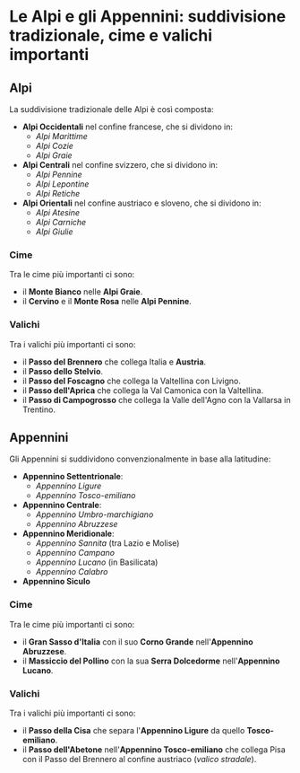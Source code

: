 # Le Alpi e gli Appennini: suddivisione tradizionale, cime e valichi importanti

## Alpi

La suddivisione tradizionale delle Alpi è così composta:
- **Alpi Occidentali** nel confine francese, che si dividono in:
  - *Alpi Marittime*
  - *Alpi Cozie*
  - *Alpi Graie*
- **Alpi Centrali** nel confine svizzero, che si dividono in:
  - *Alpi Pennine*
  - *Alpi Lepontine*
  - *Alpi Retiche*
- **Alpi Orientali** nel confine austriaco e sloveno, che si dividono in:
  - *Alpi Atesine*
  - *Alpi Carniche*
  - *Alpi Giulie*

### Cime

Tra le cime più importanti ci sono:
- il **Monte Bianco** nelle **Alpi Graie**.
- il **Cervino** e il **Monte Rosa** nelle **Alpi Pennine**.

### Valichi

Tra i valichi più importanti ci sono:
- il **Passo del Brennero** che collega Italia e **Austria**.
- il **Passo dello Stelvio**.
- il **Passo del Foscagno** che collega la Valtellina con Livigno.
- il **Passo dell'Aprica** che collega la Val Camonica con la Valtellina.
- il **Passo di Campogrosso** che collega la Valle dell'Agno con la Vallarsa in
  Trentino.

## Appennini

Gli Appennini si suddividono convenzionalmente in base alla latitudine:
- **Appennino Settentrionale**:
  - *Appennino Ligure*
  - *Appennino Tosco-emiliano*
- **Appennino Centrale**:
  - *Appennino Umbro-marchigiano*
  - *Appennino Abruzzese*
- **Appennino Meridionale**:
  - *Appennino Sannita* (tra Lazio e Molise)
  - *Appennino Campano*
  - *Appennino Lucano* (in Basilicata)
  - *Appennino Calabro*
- **Appennino Siculo**

### Cime

Tra le cime più importanti ci sono:
- il **Gran Sasso d'Italia** con il suo **Corno Grande** nell'**Appennino
  Abruzzese**.
- il **Massiccio del Pollino** con la sua **Serra Dolcedorme** nell'**Appennino
  Lucano**.

### Valichi

Tra i valichi più importanti ci sono:
- il **Passo della Cisa** che separa l'**Appennino Ligure** da quello
  **Tosco-emiliano**.
- il **Passo dell'Abetone** nell'**Appennino Tosco-emiliano** che collega
  Pisa con il Passo del Brennero al confine austriaco (*valico stradale*).
